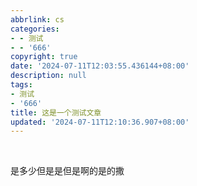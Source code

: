 ```yaml
---
abbrlink: cs
categories:
- - 测试
- - '666'
copyright: true
date: '2024-07-11T12:03:55.436144+08:00'
description: null
tags:
- 测试
- '666'
title: 这是一个测试文章
updated: '2024-07-11T12:10:36.907+08:00'
---
```

<br />
<blockquote class="blockquote-center">
<p id="hitokoto"></p>
<script src="https://v1.hitokoto.cn/?encode=js&select=%23hitokoto" defer></script>
</blockquote>

是多少但是是但是啊的是的撒

